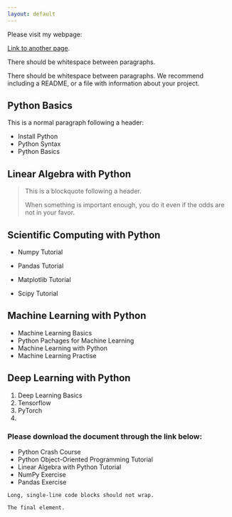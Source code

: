 ```yaml
---
layout: default
---
```


Please visit my webpage:

[Link to another page](./mzallaghi4.github.io).

There should be whitespace between paragraphs.

There should be whitespace between paragraphs. We recommend including a README, or a file with information about your project.

## Python Basics

This is a normal paragraph following a header: 
- Install Python 
- Python Syntax 
- Python Basics

## Linear Algebra with Python

> This is a blockquote following a header.
>
> When something is important enough, you do it even if the odds are not in your favor.

## Scientific Computing with Python

* Numpy Tutorial 

* Pandas Tutorial 

* Matplotlib Tutorial 

* Scipy Tutorial 



## Machine Learning with Python

*   Machine Learning Basics
*   Python Pachages for Machine Learning
*   Machine Learning with Python
*   Machine Learning Practise 


## Deep Learning with Python

1.  Deep Learning Basics
2.  Tensorflow
3.  PyTorch
4.  



### Please download the document through the link below:


*   Python Crash Course
*   Python Object-Oriented Programming Tutorial
*   Linear Algebra with Python Tutorial
*   NumPy Exercise
*   Pandas Exercise


```
Long, single-line code blocks should not wrap. 
```

```
The final element.
```
